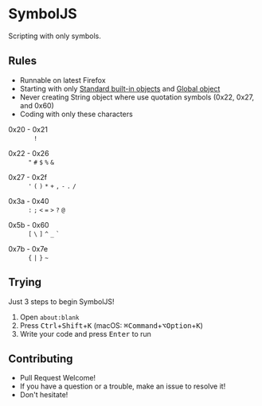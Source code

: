 # SymbolJS

<!-- markdownlint-disable MD033 -->

Scripting with only symbols.

## Rules

* Runnable on latest Firefox
* Starting with only [Standard built-in objects][Web/JavaScript/Reference/Global_Objects] and [Global object][Glossary/Global_object]
* Never creating String object where use quotation symbols (0x22, 0x27, and 0x60)
* Coding with only these characters

<dl>
  <dt>0x20 - 0x21</dt>
  <dd>
    <code>&nbsp;</code><!-- ATTENSION: THIS IS NOT 0x20 BUT YOU CANNOT USE NBSP -->
    <code>!</code>
  </dd>
</dl>
<dl>
  <dt>0x22 - 0x26</dt>
  <dd>
    <code>"</code>
    <code>#</code>
    <code>$</code>
    <code>%</code>
    <code>&amp;</code>
  </dd>
</dl>
<dl>
  <dt>0x27 - 0x2f</dt>
  <dd>
    <code>'</code>
    <code>(</code>
    <code>)</code>
    <code>*</code>
    <code>+</code>
    <code>,</code>
    <code>-</code>
    <code>.</code>
    <code>/</code>
  </dd>
</dl>
<dl>
  <dt>0x3a - 0x40</dt>
  <dd>
    <code>:</code>
    <code>;</code>
    <code>&lt;</code>
    <code>=</code>
    <code>&gt;</code>
    <code>?</code>
    <code>@</code>
  </dd>
</dl>
<dl>
  <dt>0x5b - 0x60</dt>
  <dd>
    <code>[</code>
    <code>\</code>
    <code>]</code>
    <code>^</code>
    <code>_</code>
    <code>`</code>
  </dd>
</dl>
<dl>
  <dt>0x7b - 0x7e</dt>
  <dd>
    <code>{</code>
    <code>|</code>
    <code>}</code>
    <code>~</code>
  </dd>
</dl>

## Trying

Just 3 steps to begin SymbolJS!

1. Open `about:blank`
2. Press <kbd>Ctrl</kbd>+<kbd>Shift</kbd>+<kbd>K</kbd> (macOS: <kbd>⌘Command</kbd>+<kbd>⌥Option</kbd>+<kbd>K</kbd>)
3. Write your code and press <kbd>Enter</kbd> to run

## Contributing

* Pull Request Welcome!
* If you have a question or a trouble, make an issue to resolve it!
* Don't hesitate!

[Web/JavaScript/Reference/Global_Objects]: https://developer.mozilla.org/en-US/docs/Web/JavaScript/Reference/Global_Objects
[Glossary/Global_object]: https://developer.mozilla.org/en-US/docs/Glossary/Global_object
